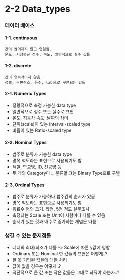 # 2-2 Data_types

### 데이터 베이스
#### 1-1. continuous
    값이 끊어지지 않고 연결됨.
    온도, 시험평균 점수, 속도, 일반적으로 실수 값들

#### 1-2. discrete
    값이 연속적이지 않음
    성별, 우편주소, 등수, label로 구분되는 값들

#### 2-1. Numeric Types
- 정량적으로 측정 가능한 data type
- 일반적으로 정수 또는 실수로 표현
- 온도, 지동차 속도, 날짜의 차이
- 단위(scale)이 있는  Interval-scaled type
- 비율이 있는 Ratio-scaled type

#### 2-2. Nominal Types
- 범주로 분류가 가능한  data type
- 명목 척도라는 표현으로 사용되기도 함
- 색깔, 학교명, ID, 전공명 등
- 두 개의 Category마ㄴ 분류할 떄는 Binary Type으로 구별

#### 2-3. Ordinal Types
- 범주로 분류가 가능하나 범주간의 순서가 있음
- 명목 척도라는 표현으로 사용되기도 함
- 음료수 병의 크기. 학점, 5점 척도 설문조시
- 측정되는 Scale 또는 Unit이 사람마다 다를 수 있음
- 순서가 있는 것과 배수로 증가하는 개념은 다름
  
### 생길 수 있는 문제점들
- 데터의 최대/최소가 다름 -> Scale에 따른 y값에 영향
- Ordinary 또는 Nominal 한 값들의 표현은 어떻게..?
- 잘 못 기입된 값들에 대한 처리
- 값이 없을 경우는 어떻게..?
- 극단적으로 큰 값 또는 작은 값들은 그대로 놔둬야 하는가..?
